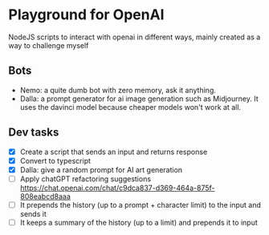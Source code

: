 # Playground for OpenAI

NodeJS scripts to interact with openai in different ways, mainly created as a way to challenge myself

## Bots

- Nemo: a quite dumb bot with zero memory, ask it anything.
- Dalla: a prompt generator for ai image generation such as Midjourney. It uses the davinci model because cheaper models won't work at all.

## Dev tasks

- [x] Create a script that sends an input and returns response
- [x] Convert to typescript
- [x] Dalla: give a random prompt for AI art generation
- [ ] Apply chatGPT refactoring suggestions https://chat.openai.com/chat/c9dca837-d369-464a-875f-808eabcd8aaa
- [ ] It prepends the history (up to a prompt + character limit) to the input and sends it
- [ ] It keeps a summary of the history (up to a limit) and prepends it to input